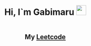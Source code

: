 <h1 align="center">Hi, I`m Gabimaru <img src="https://github.com/blackcater/blackcater/raw/main/images/Hi.gif" height="32" /></h1>

<h2 align="center">
    <a href="https://leetcode.com/u/IamGabimaru/">
        <img src="https://leetcard.jacoblin.cool/IamGabimaru?theme=dark&ext=heatmap" alt="">
    </a>

My <a href="https://leetcode.com/u/IamGabimaru/">Leetcode</a>
</h2>
